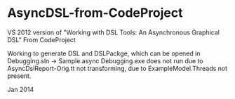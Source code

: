 AsyncDSL-from-CodeProject
=========================

VS 2012 version of "Working with DSL Tools: An Asynchronous Graphical DSL" From CodeProject

Working to generate DSL and DSLPackge, which can be opened in Debugging.sln -> Sample.async
Debugging.exe does not run due to AsyncDslReport-Orig.tt not transforming, due to ExampleModel.Threads not present.


Jan 2014


